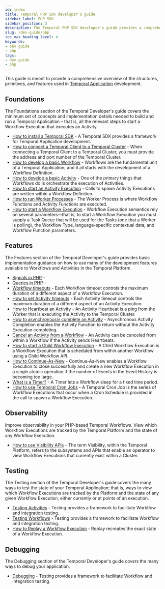 ```yaml
---
id: index
title: Temporal PHP SDK developer's guide
sidebar_label: PHP SDK
sidebar_position: 3
description: The Temporal PHP SDK developer's guide provides a comprehensive overview of the structures, primitives, and features used in Temporal Application development.
slug: /dev-guide/php
toc_max_heading_level: 4
keywords:
- dev guide
- php
tags:
- dev-guide
- php
---
```


<!-- THIS FILE IS GENERATED. DO NOT EDIT THIS FILE DIRECTLY -->

This guide is meant to provide a comprehensive overview of the structures, primitives, and features used in [Temporal Application](/temporal#temporal-application) development.

## Foundations

The Foundations section of the Temporal Developer's guide covers the minimum set of concepts and implementation details needed to build and run a Temporal Application – that is, all the relevant steps to start a Workflow Execution that executes an Activity.

- [How to install a Temporal SDK](/dev-guide/php/foundations#install-a-temporal-sdk) - A Temporal SDK provides a framework for Temporal Application development.
- [How to connect a Temporal Client to a Temporal Cluster](/dev-guide/php/foundations#connect-to-a-dev-cluster) - When connecting a Temporal Client to a Temporal Cluster, you must provide the address and port number of the Temporal Cluster.
- [How to develop a basic Workflow](/dev-guide/php/foundations#develop-workflows) - Workflows are the fundamental unit of a Temporal Application, and it all starts with the development of a Workflow Definition.
- [How to develop a basic Activity](/dev-guide/php/foundations#develop-activities) - One of the primary things that Workflows do is orchestrate the execution of Activities.
- [How to start an Activity Execution](/dev-guide/php/foundations#activity-execution) - Calls to spawn Activity Executions are written within a Workflow Definition.
- [How to run Worker Processes](/dev-guide/php/foundations#run-a-dev-worker) - The Worker Process is where Workflow Functions and Activity Functions are executed.
- [How to start a Workflow Execution](/dev-guide/php/foundations#start-workflow-execution) - Workflow Execution semantics rely on several parameters—that is, to start a Workflow Execution you must supply a Task Queue that will be used for the Tasks (one that a Worker is polling), the Workflow Type, language-specific contextual data, and Workflow Function parameters.

## Features

The Features section of the Temporal Developer's guide provides basic implementation guidance on how to use many of the development features available to Workflows and Activities in the Temporal Platform.

- [Signals in PHP](/dev-guide/php/features#signals) -
- [Queries in PHP](/dev-guide/php/features#queries) -
- [Workflow timeouts](/dev-guide/php/features#workflow-timeouts) - Each Workflow timeout controls the maximum duration of a different aspect of a Workflow Execution.
- [How to set Activity timeouts](/dev-guide/php/features#activity-timeouts) - Each Activity timeout controls the maximum duration of a different aspect of an Activity Execution.
- [How to Heartbeat an Activity](/dev-guide/php/features#activity-heartbeats) - An Activity Heartbeat is a ping from the Worker that is executing the Activity to the Temporal Cluster.
- [How to asynchronously complete an Activity](/dev-guide/php/features#asynchronous-activity-completion) - Asynchronous Activity Completion enables the Activity Function to return without the Activity Execution completing.
- [Cancel an Activity from a Workflow](/dev-guide/php/features#cancel-an-activity) - An Activity can be canceled from within a Workflow if the Activity sends Heartbeats.
- [How to start a Child Workflow Execution](/dev-guide/php/features#child-workflows) - A Child Workflow Execution is a Workflow Execution that is scheduled from within another Workflow using a Child Workflow API.
- [How to Continue-As-New](/dev-guide/php/features#continue-as-new) - Continue-As-New enables a Workflow Execution to close successfully and create a new Workflow Execution in a single atomic operation if the number of Events in the Event History is becoming too large.
- [What is a Timer?](/dev-guide/php/features#timers) - A Timer lets a Workflow sleep for a fixed time period.
- [How to use Temporal Cron Jobs](/dev-guide/php/features#temporal-cron-jobs) - A Temporal Cron Job is the series of Workflow Executions that occur when a Cron Schedule is provided in the call to spawn a Workflow Execution.

## Observability

Improve observability in your PHP-based Temporal Workflows. View which Workflow Executions are tracked by the Temporal Platform and the state of any Workflow Execution.

- [How to use Visibility APIs](/dev-guide/php/observability#visibility) - The term Visibility, within the Temporal Platform, refers to the subsystems and APIs that enable an operator to view Workflow Executions that currently exist within a Cluster.

## Testing

The Testing section of the Temporal Developer's guide covers the many ways to test the state of your Temporal Application; that is, ways to view which Workflow Executions are tracked by the Platform and the state of any given Workflow Execution, either currently or at points of an execution.

- [Testing Activities](/dev-guide/php/testing#test-activities) - Testing provides a framework to facilitate Workflow and integration testing.
- [Testing Workflows](/dev-guide/php/testing#test-workflows) - Testing provides a framework to facilitate Workflow and integration testing.
- [How to Replay a Workflow Execution](/dev-guide/php/testing#replay) - Replay recreates the exact state of a Workflow Execution.

## Debugging

The Debugging section of the Temporal Developer's guide covers the many ways to debug your application.

- [Debugging](/dev-guide/php/debugging#debug) - Testing provides a framework to facilitate Workflow and integration testing.
